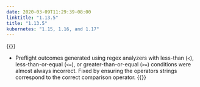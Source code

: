 ```yaml
---
date: 2020-03-09T11:29:39-08:00
linktitle: "1.13.5"
title: "1.13.5"
kubernetes: "1.15, 1.16, and 1.17"
---
```


{{<fixes>}}
* Preflight outcomes generated using regex analyzers with less-than (`<`), less-than-or-equal (`<=`), or greater-than-or-equal (`>=`) conditions were almost always incorrect. Fixed by ensuring the operators strings correspond to the correct comparison operator. 
{{</fixes>}}
